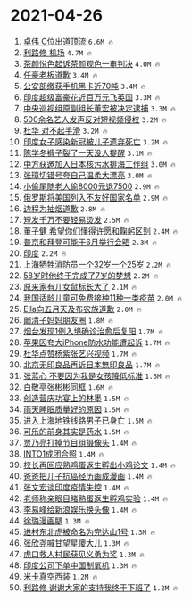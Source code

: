 # 2021-04-26

1. [卓伟 C位出道顶流](https://s.weibo.com/weibo?q=%E5%8D%93%E4%BC%9F%20C%E4%BD%8D%E5%87%BA%E9%81%93%E9%A1%B6%E6%B5%81&Refer=top) `6.6M 🔥`
1. [利路修 机场](https://s.weibo.com/weibo?q=%E5%88%A9%E8%B7%AF%E4%BF%AE%20%E6%9C%BA%E5%9C%BA&Refer=top) `4.7M 🔥`
1. [茶颜悦色起诉茶颜观色一审判决](https://s.weibo.com/weibo?q=%23%E8%8C%B6%E9%A2%9C%E6%82%A6%E8%89%B2%E8%B5%B7%E8%AF%89%E8%8C%B6%E9%A2%9C%E8%A7%82%E8%89%B2%E4%B8%80%E5%AE%A1%E5%88%A4%E5%86%B3%23&Refer=top) `4.0M 🔥`
1. [任豪老板道歉](https://s.weibo.com/weibo?q=%23%E4%BB%BB%E8%B1%AA%E8%80%81%E6%9D%BF%E9%81%93%E6%AD%89%23&Refer=top) `3.4M 🔥`
1. [公安部缴获手机黑卡近70吨](https://s.weibo.com/weibo?q=%23%E5%85%AC%E5%AE%89%E9%83%A8%E7%BC%B4%E8%8E%B7%E6%89%8B%E6%9C%BA%E9%BB%91%E5%8D%A1%E8%BF%9170%E5%90%A8%23&Refer=top) `3.4M 🔥`
1. [印度超级富豪花近百万元飞英国](https://s.weibo.com/weibo?q=%23%E5%8D%B0%E5%BA%A6%E8%B6%85%E7%BA%A7%E5%AF%8C%E8%B1%AA%E8%8A%B1%E8%BF%91%E7%99%BE%E4%B8%87%E5%85%83%E9%A3%9E%E8%8B%B1%E5%9B%BD%23&Refer=top) `3.3M 🔥`
1. [中央巡视组原副组长董宏被决定逮捕](https://s.weibo.com/weibo?q=%23%E4%B8%AD%E5%A4%AE%E5%B7%A1%E8%A7%86%E7%BB%84%E5%8E%9F%E5%89%AF%E7%BB%84%E9%95%BF%E8%91%A3%E5%AE%8F%E8%A2%AB%E5%86%B3%E5%AE%9A%E9%80%AE%E6%8D%95%23&Refer=top) `3.3M 🔥`
1. [500余名艺人发声反对短视频侵权](https://s.weibo.com/weibo?q=%23500%E4%BD%99%E5%90%8D%E8%89%BA%E4%BA%BA%E5%8F%91%E5%A3%B0%E5%8F%8D%E5%AF%B9%E7%9F%AD%E8%A7%86%E9%A2%91%E4%BE%B5%E6%9D%83%23&Refer=top) `3.2M 🔥`
1. [杜华 对不起手滑](https://s.weibo.com/weibo?q=%E6%9D%9C%E5%8D%8E%20%E5%AF%B9%E4%B8%8D%E8%B5%B7%E6%89%8B%E6%BB%91&Refer=top) `3.2M 🔥`
1. [印度女子感染新冠被儿子遗弃死亡](https://s.weibo.com/weibo?q=%23%E5%8D%B0%E5%BA%A6%E5%A5%B3%E5%AD%90%E6%84%9F%E6%9F%93%E6%96%B0%E5%86%A0%E8%A2%AB%E5%84%BF%E5%AD%90%E9%81%97%E5%BC%83%E6%AD%BB%E4%BA%A1%23&Refer=top) `3.2M 🔥`
1. [陈学冬裤子裂了一天没人提醒](https://s.weibo.com/weibo?q=%23%E9%99%88%E5%AD%A6%E5%86%AC%E8%A3%A4%E5%AD%90%E8%A3%82%E4%BA%86%E4%B8%80%E5%A4%A9%E6%B2%A1%E4%BA%BA%E6%8F%90%E9%86%92%23&Refer=top) `3.1M 🔥`
1. [中方获邀加入日本核污水排海工作组](https://s.weibo.com/weibo?q=%23%E4%B8%AD%E6%96%B9%E8%8E%B7%E9%82%80%E5%8A%A0%E5%85%A5%E6%97%A5%E6%9C%AC%E6%A0%B8%E6%B1%A1%E6%B0%B4%E6%8E%92%E6%B5%B7%E5%B7%A5%E4%BD%9C%E7%BB%84%23&Refer=top) `3.0M 🔥`
1. [张璋切错号夸自己温柔大漂亮](https://s.weibo.com/weibo?q=%23%E5%BC%A0%E7%92%8B%E5%88%87%E9%94%99%E5%8F%B7%E5%A4%B8%E8%87%AA%E5%B7%B1%E6%B8%A9%E6%9F%94%E5%A4%A7%E6%BC%82%E4%BA%AE%23&Refer=top) `3.0M 🔥`
1. [小偷尾随老人偷8000元退7500](https://s.weibo.com/weibo?q=%23%E5%B0%8F%E5%81%B7%E5%B0%BE%E9%9A%8F%E8%80%81%E4%BA%BA%E5%81%B78000%E5%85%83%E9%80%807500%23&Refer=top) `2.9M 🔥`
1. [俄罗斯将美国列入不友好国家名单](https://s.weibo.com/weibo?q=%E4%BF%84%E7%BD%97%E6%96%AF%E5%B0%86%E7%BE%8E%E5%9B%BD%E5%88%97%E5%85%A5%E4%B8%8D%E5%8F%8B%E5%A5%BD%E5%9B%BD%E5%AE%B6%E5%90%8D%E5%8D%95&Refer=top) `2.9M 🔥`
1. [边程为抽烟道歉](https://s.weibo.com/weibo?q=%23%E8%BE%B9%E7%A8%8B%E4%B8%BA%E6%8A%BD%E7%83%9F%E9%81%93%E6%AD%89%23&Refer=top) `2.8M 🔥`
1. [短发千万不要轻易烫发](https://s.weibo.com/weibo?q=%23%E7%9F%AD%E5%8F%91%E5%8D%83%E4%B8%87%E4%B8%8D%E8%A6%81%E8%BD%BB%E6%98%93%E7%83%AB%E5%8F%91%23&Refer=top) `2.5M 🔥`
1. [董子健 希望你们懂得许愿和鞠躬区别](https://s.weibo.com/weibo?q=%E8%91%A3%E5%AD%90%E5%81%A5%20%E5%B8%8C%E6%9C%9B%E4%BD%A0%E4%BB%AC%E6%87%82%E5%BE%97%E8%AE%B8%E6%84%BF%E5%92%8C%E9%9E%A0%E8%BA%AC%E5%8C%BA%E5%88%AB&Refer=top) `2.4M 🔥`
1. [普京和拜登可能于6月举行会晤](https://s.weibo.com/weibo?q=%E6%99%AE%E4%BA%AC%E5%92%8C%E6%8B%9C%E7%99%BB%E5%8F%AF%E8%83%BD%E4%BA%8E6%E6%9C%88%E4%B8%BE%E8%A1%8C%E4%BC%9A%E6%99%A4&Refer=top) `2.3M 🔥`
1. [印度](https://s.weibo.com/weibo?q=%E5%8D%B0%E5%BA%A6&Refer=top) `2.2M 🔥`
1. [上海牺牲消防员一个32岁一个25岁](https://s.weibo.com/weibo?q=%23%E4%B8%8A%E6%B5%B7%E7%89%BA%E7%89%B2%E6%B6%88%E9%98%B2%E5%91%98%E4%B8%80%E4%B8%AA32%E5%B2%81%E4%B8%80%E4%B8%AA25%E5%B2%81%23&Refer=top) `2.2M 🔥`
1. [58岁时他终于完成了7岁的梦想](https://s.weibo.com/weibo?q=58%E5%B2%81%E6%97%B6%E4%BB%96%E7%BB%88%E4%BA%8E%E5%AE%8C%E6%88%90%E4%BA%867%E5%B2%81%E7%9A%84%E6%A2%A6%E6%83%B3&Refer=top) `2.2M 🔥`
1. [原来家有儿女鼠标长大了](https://s.weibo.com/weibo?q=%23%E5%8E%9F%E6%9D%A5%E5%AE%B6%E6%9C%89%E5%84%BF%E5%A5%B3%E9%BC%A0%E6%A0%87%E9%95%BF%E5%A4%A7%E4%BA%86%23&Refer=top) `2.1M 🔥`
1. [我国适龄儿童可免费接种11种一类疫苗](https://s.weibo.com/weibo?q=%23%E6%88%91%E5%9B%BD%E9%80%82%E9%BE%84%E5%84%BF%E7%AB%A5%E5%8F%AF%E5%85%8D%E8%B4%B9%E6%8E%A5%E7%A7%8D11%E7%A7%8D%E4%B8%80%E7%B1%BB%E7%96%AB%E8%8B%97%23&Refer=top) `2.0M 🔥`
1. [Ella向五月天及布农族道歉](https://s.weibo.com/weibo?q=Ella%E5%90%91%E4%BA%94%E6%9C%88%E5%A4%A9%E5%8F%8A%E5%B8%83%E5%86%9C%E6%97%8F%E9%81%93%E6%AD%89&Refer=top) `2.0M 🔥`
1. [阚清子妈妈朋友圈](https://s.weibo.com/weibo?q=%23%E9%98%9A%E6%B8%85%E5%AD%90%E5%A6%88%E5%A6%88%E6%9C%8B%E5%8F%8B%E5%9C%88%23&Refer=top) `1.8M 🔥`
1. [烟台发现1例入境确诊治愈后复阳](https://s.weibo.com/weibo?q=%23%E7%83%9F%E5%8F%B0%E5%8F%91%E7%8E%B01%E4%BE%8B%E5%85%A5%E5%A2%83%E7%A1%AE%E8%AF%8A%E6%B2%BB%E6%84%88%E5%90%8E%E5%A4%8D%E9%98%B3%23&Refer=top) `1.7M 🔥`
1. [苹果因夸大iPhone防水功能遭起诉](https://s.weibo.com/weibo?q=%23%E8%8B%B9%E6%9E%9C%E5%9B%A0%E5%A4%B8%E5%A4%A7iPhone%E9%98%B2%E6%B0%B4%E5%8A%9F%E8%83%BD%E9%81%AD%E8%B5%B7%E8%AF%89%23&Refer=top) `1.7M 🔥`
1. [杜华点赞杨紫张艺兴视频](https://s.weibo.com/weibo?q=%23%E6%9D%9C%E5%8D%8E%E7%82%B9%E8%B5%9E%E6%9D%A8%E7%B4%AB%E5%BC%A0%E8%89%BA%E5%85%B4%E8%A7%86%E9%A2%91%23&Refer=top) `1.7M 🔥`
1. [北京无印良品再诉日本無印良品](https://s.weibo.com/weibo?q=%23%E5%8C%97%E4%BA%AC%E6%97%A0%E5%8D%B0%E8%89%AF%E5%93%81%E5%86%8D%E8%AF%89%E6%97%A5%E6%9C%AC%E7%84%A1%E5%8D%B0%E8%89%AF%E5%93%81%23&Refer=top) `1.7M 🔥`
1. [张蓝心 不要因为我是女孩降低标准](https://s.weibo.com/weibo?q=%E5%BC%A0%E8%93%9D%E5%BF%83%20%E4%B8%8D%E8%A6%81%E5%9B%A0%E4%B8%BA%E6%88%91%E6%98%AF%E5%A5%B3%E5%AD%A9%E9%99%8D%E4%BD%8E%E6%A0%87%E5%87%86&Refer=top) `1.6M 🔥`
1. [白敬亭张彬彬同框](https://s.weibo.com/weibo?q=%23%E7%99%BD%E6%95%AC%E4%BA%AD%E5%BC%A0%E5%BD%AC%E5%BD%AC%E5%90%8C%E6%A1%86%23&Refer=top) `1.6M 🔥`
1. [创造营庆功宴上的林墨](https://s.weibo.com/weibo?q=%23%E5%88%9B%E9%80%A0%E8%90%A5%E5%BA%86%E5%8A%9F%E5%AE%B4%E4%B8%8A%E7%9A%84%E6%9E%97%E5%A2%A8%23&Refer=top) `1.5M 🔥`
1. [雨天睡眠质量好的原因](https://s.weibo.com/weibo?q=%23%E9%9B%A8%E5%A4%A9%E7%9D%A1%E7%9C%A0%E8%B4%A8%E9%87%8F%E5%A5%BD%E7%9A%84%E5%8E%9F%E5%9B%A0%23&Refer=top) `1.5M 🔥`
1. [进入上海地铁线路男子已身亡](https://s.weibo.com/weibo?q=%E8%BF%9B%E5%85%A5%E4%B8%8A%E6%B5%B7%E5%9C%B0%E9%93%81%E7%BA%BF%E8%B7%AF%E7%94%B7%E5%AD%90%E5%B7%B2%E8%BA%AB%E4%BA%A1&Refer=top) `1.5M 🔥`
1. [可乐的前身其实是药水](https://s.weibo.com/weibo?q=%23%E5%8F%AF%E4%B9%90%E7%9A%84%E5%89%8D%E8%BA%AB%E5%85%B6%E5%AE%9E%E6%98%AF%E8%8D%AF%E6%B0%B4%23&Refer=top) `1.5M 🔥`
1. [贾乃亮打掉节目组摄像头](https://s.weibo.com/weibo?q=%23%E8%B4%BE%E4%B9%83%E4%BA%AE%E6%89%93%E6%8E%89%E8%8A%82%E7%9B%AE%E7%BB%84%E6%91%84%E5%83%8F%E5%A4%B4%23&Refer=top) `1.4M 🔥`
1. [INTO1成团合照](https://s.weibo.com/weibo?q=INTO1%E6%88%90%E5%9B%A2%E5%90%88%E7%85%A7&Refer=top) `1.4M 🔥`
1. [校长再回应熟鸡蛋返生孵出小鸡论文](https://s.weibo.com/weibo?q=%23%E6%A0%A1%E9%95%BF%E5%86%8D%E5%9B%9E%E5%BA%94%E7%86%9F%E9%B8%A1%E8%9B%8B%E8%BF%94%E7%94%9F%E5%AD%B5%E5%87%BA%E5%B0%8F%E9%B8%A1%E8%AE%BA%E6%96%87%23&Refer=top) `1.4M 🔥`
1. [爸爸把儿子抗癌经历画成漫画](https://s.weibo.com/weibo?q=%23%E7%88%B8%E7%88%B8%E6%8A%8A%E5%84%BF%E5%AD%90%E6%8A%97%E7%99%8C%E7%BB%8F%E5%8E%86%E7%94%BB%E6%88%90%E6%BC%AB%E7%94%BB%23&Refer=top) `1.4M 🔥`
1. [张文宏谈印度疫情失控](https://s.weibo.com/weibo?q=%23%E5%BC%A0%E6%96%87%E5%AE%8F%E8%B0%88%E5%8D%B0%E5%BA%A6%E7%96%AB%E6%83%85%E5%A4%B1%E6%8E%A7%23&Refer=top) `1.4M 🔥`
1. [老师称亲眼目睹熟蛋返生孵鸡实验](https://s.weibo.com/weibo?q=%23%E8%80%81%E5%B8%88%E7%A7%B0%E4%BA%B2%E7%9C%BC%E7%9B%AE%E7%9D%B9%E7%86%9F%E8%9B%8B%E8%BF%94%E7%94%9F%E5%AD%B5%E9%B8%A1%E5%AE%9E%E9%AA%8C%23&Refer=top) `1.4M 🔥`
1. [李易峰给新浪娱乐换头像](https://s.weibo.com/weibo?q=%23%E6%9D%8E%E6%98%93%E5%B3%B0%E7%BB%99%E6%96%B0%E6%B5%AA%E5%A8%B1%E4%B9%90%E6%8D%A2%E5%A4%B4%E5%83%8F%23&Refer=top) `1.4M 🔥`
1. [徐璐漫画腿](https://s.weibo.com/weibo?q=%23%E5%BE%90%E7%92%90%E6%BC%AB%E7%94%BB%E8%85%BF%23&Refer=top) `1.3M 🔥`
1. [进村东北虎被命名为完达山1号](https://s.weibo.com/weibo?q=%23%E8%BF%9B%E6%9D%91%E4%B8%9C%E5%8C%97%E8%99%8E%E8%A2%AB%E5%91%BD%E5%90%8D%E4%B8%BA%E5%AE%8C%E8%BE%BE%E5%B1%B11%E5%8F%B7%23&Refer=top) `1.3M 🔥`
1. [张欣尧喊甘望星傻大儿](https://s.weibo.com/weibo?q=%23%E5%BC%A0%E6%AC%A3%E5%B0%A7%E5%96%8A%E7%94%98%E6%9C%9B%E6%98%9F%E5%82%BB%E5%A4%A7%E5%84%BF%23&Refer=top) `1.3M 🔥`
1. [虎口救人村民获见义勇为奖](https://s.weibo.com/weibo?q=%23%E8%99%8E%E5%8F%A3%E6%95%91%E4%BA%BA%E6%9D%91%E6%B0%91%E8%8E%B7%E8%A7%81%E4%B9%89%E5%8B%87%E4%B8%BA%E5%A5%96%23&Refer=top) `1.3M 🔥`
1. [印度公司下单中国制氧机](https://s.weibo.com/weibo?q=%23%E5%8D%B0%E5%BA%A6%E5%85%AC%E5%8F%B8%E4%B8%8B%E5%8D%95%E4%B8%AD%E5%9B%BD%E5%88%B6%E6%B0%A7%E6%9C%BA%23&Refer=top) `1.3M 🔥`
1. [米卡真空西装](https://s.weibo.com/weibo?q=%23%E7%B1%B3%E5%8D%A1%E7%9C%9F%E7%A9%BA%E8%A5%BF%E8%A3%85%23&Refer=top) `1.2M 🔥`
1. [利路修 谢谢大家的支持我终于下班了](https://s.weibo.com/weibo?q=%E5%88%A9%E8%B7%AF%E4%BF%AE%20%E8%B0%A2%E8%B0%A2%E5%A4%A7%E5%AE%B6%E7%9A%84%E6%94%AF%E6%8C%81%E6%88%91%E7%BB%88%E4%BA%8E%E4%B8%8B%E7%8F%AD%E4%BA%86&Refer=top) `1.2M 🔥`
